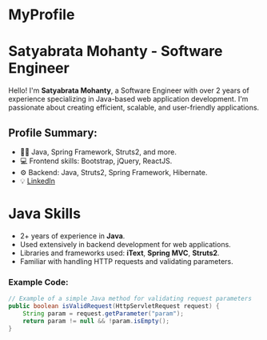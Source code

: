 # MyProfile
# Satyabrata Mohanty - Software Engineer

Hello! I'm **Satyabrata Mohanty**, a Software Engineer with over 2 years of experience specializing in Java-based web application development. 
I'm passionate about creating efficient, scalable, and user-friendly applications.

## Profile Summary:
- 🧑‍💻 Java, Spring Framework, Struts2, and more.
- 💻 Frontend skills: Bootstrap, jQuery, ReactJS.
- ⚙️ Backend: Java, Struts2, Spring Framework, Hibernate.
- 💡 [LinkedIn](https://www.linkedin.com/in/satyabrata-mohanty)

# Java Skills
- 2+ years of experience in **Java**.
- Used extensively in backend development for web applications.
- Libraries and frameworks used: **iText**, **Spring MVC**, **Struts2**.
- Familiar with handling HTTP requests and validating parameters.

### Example Code:
```java
// Example of a simple Java method for validating request parameters
public boolean isValidRequest(HttpServletRequest request) {
    String param = request.getParameter("param");
    return param != null && !param.isEmpty();
}
